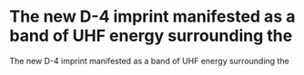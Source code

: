 # The new D-4 imprint manifested as a band of UHF energy surrounding the

The new D-4 imprint manifested as a band of UHF energy surrounding the